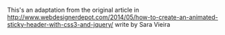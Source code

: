 This's an adaptation from the original article in http://www.webdesignerdepot.com/2014/05/how-to-create-an-animated-sticky-header-with-css3-and-jquery/ write by Sara Vieira